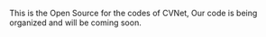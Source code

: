 This is the Open Source for the codes of CVNet, Our code is being organized and will be coming soon.

